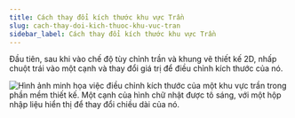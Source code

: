 ```yaml
---
title: Cách thay đổi kích thước khu vực Trần
slug: cach-thay-doi-kich-thuoc-khu-vuc-tran
sidebar_label: Cách thay đổi kích thước khu vực Trần
---
```


Đầu tiên, sau khi vào chế độ tùy chỉnh trần và khung vẽ thiết kế 2D, nhấp chuột trái vào một cạnh và thay đổi giá trị để điều chỉnh kích thước của nó.

![Hình ảnh minh họa việc điều chỉnh kích thước của một khu vực trần trong phần mềm thiết kế. Một cạnh của hình chữ nhật được tô sáng, với một hộp nhập liệu hiển thị để thay đổi chiều dài của nó.](https://storage.googleapis.com/jegavn_kb/images/7860e352-ce5d-4ac4-8bb1-928559a6606d.png)